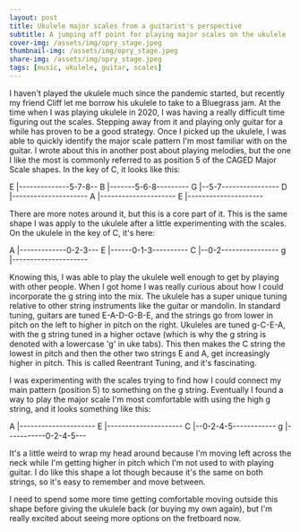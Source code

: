 ```yaml
---
layout: post
title: Ukulele major scales from a guitarist's perspective
subtitle: A jumping off point for playing major scales on the ukulele
cover-img: /assets/img/opry_stage.jpeg
thumbnail-img: /assets/img/opry_stage.jpeg
share-img: /assets/img/opry_stage.jpeg
tags: [music, ukulele, guitar, scales]
---
```


I haven't played the ukulele much since the pandemic started, but recently my friend Cliff let me borrow his ukulele to take to a Bluegrass jam. At the time when I was playing ukulele in 2020, I was having a really difficult time figuring out the scales. Stepping away from it and playing only guitar for a while has proven to be a good strategy. Once I picked up the ukulele, I was able to quickly identify the major scale pattern I'm most familiar with on the guitar. I wrote about this in another post about playing melodies, but the one I like the most is commonly referred to as position 5 of the CAGED Major Scale shapes. In the key of C, it looks like this:

E |--------------5-7-8-- 
B |-------5-6-8--------- 
G |--5-7---------------- 
D |---------------------
A |---------------------
E |--------------------- 

There are more notes around it, but this is a core part of it. This is the same shape I was apply to the ukulele after a little experimenting with the scales. On the ukulele in the key of C, it's here:

A |-------------0-2-3--- 
E |------0-1-3---------- 
C |--0-2---------------- 
g |--------------------- 

Knowing this, I was able to play the ukulele well enough to get by playing with other people. When I got home I was really curious about how I could incorporate the g string into the mix. The ukulele has a super unique tuning relative to other string instruments like the guitar or mandolin. In standard tuning, guitars are tuned E-A-D-G-B-E, and the strings go from lower in pitch on the left to higher in pitch on the right. Ukuleles are tuned g-C-E-A, with the g string tuned in a higher octave (which is why the g string is denoted with a lowercase 'g' in uke tabs). This then makes the C string the lowest in pitch and then the other two strings E and A, get increasingly higher in pitch. This is called Reentrant Tuning, and it's fascinating. 

I was experimenting with the scales trying to find how I could connect my main pattern (position 5) to something on the g string. Eventually I found a way to play the major scale I'm most comfortable with using the high g string, and it looks something like this:

A |--------------------- 
E |--------------------- 
C |--0-2-4-5------------ 
g |-----------0-2-4-5--- 

It's a little weird to wrap my head around because I'm moving left across the neck while I'm getting higher in pitch which I'm not used to with playing guitar. I do like this shape a lot though because it's the same on both strings, so it's easy to remember and move between.

I need to spend some more time getting comfortable moving outside this shape before giving the ukulele back (or buying my own again), but I'm really excited about seeing more options on the fretboard now.